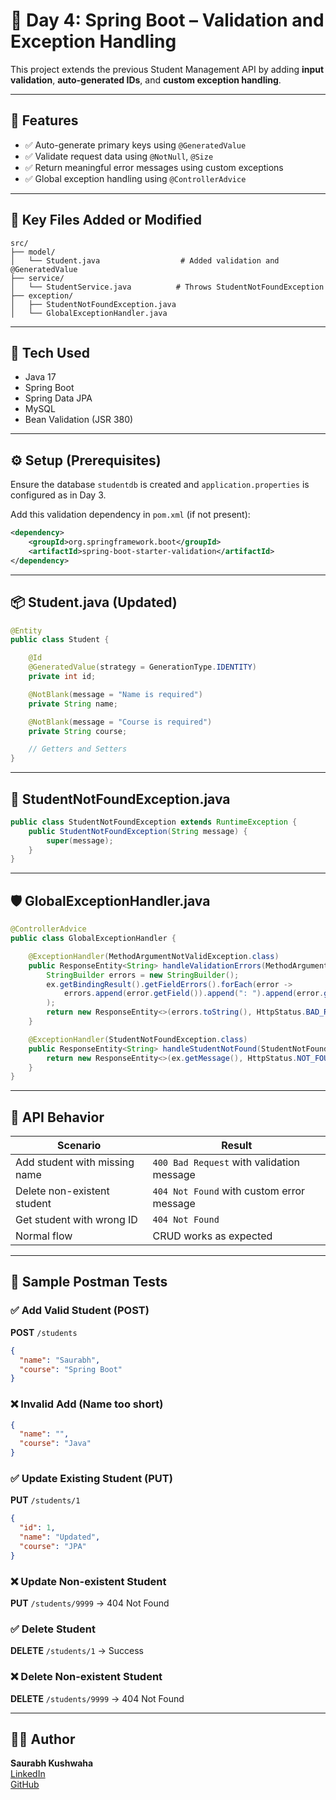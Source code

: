 # 📅 Day 4: Spring Boot – Validation and Exception Handling

This project extends the previous Student Management API by adding **input validation**, **auto-generated IDs**, and **custom exception handling**.

---

## 🚀 Features

- ✅ Auto-generate primary keys using `@GeneratedValue`
- ✅ Validate request data using `@NotNull`, `@Size`
- ✅ Return meaningful error messages using custom exceptions
- ✅ Global exception handling using `@ControllerAdvice`

---

## 📁 Key Files Added or Modified

```
src/
├── model/
│   └── Student.java                  # Added validation and @GeneratedValue
├── service/
│   └── StudentService.java          # Throws StudentNotFoundException
├── exception/
│   ├── StudentNotFoundException.java
│   └── GlobalExceptionHandler.java
```

---

## 🧱 Tech Used

- Java 17
- Spring Boot
- Spring Data JPA
- MySQL
- Bean Validation (JSR 380)

---

## ⚙️ Setup (Prerequisites)

Ensure the database `studentdb` is created and `application.properties` is configured as in Day 3.

Add this validation dependency in `pom.xml` (if not present):

```xml
<dependency>
    <groupId>org.springframework.boot</groupId>
    <artifactId>spring-boot-starter-validation</artifactId>
</dependency>
```

---

## 📦 Student.java (Updated)

```java
@Entity
public class Student {

    @Id
    @GeneratedValue(strategy = GenerationType.IDENTITY)
    private int id;

    @NotBlank(message = "Name is required")
    private String name;

    @NotBlank(message = "Course is required")
    private String course;

    // Getters and Setters
}
```

---

## 🧨 StudentNotFoundException.java

```java
public class StudentNotFoundException extends RuntimeException {
    public StudentNotFoundException(String message) {
        super(message);
    }
}
```

---

## 🛡️ GlobalExceptionHandler.java

```java
@ControllerAdvice
public class GlobalExceptionHandler {

    @ExceptionHandler(MethodArgumentNotValidException.class)
    public ResponseEntity<String> handleValidationErrors(MethodArgumentNotValidException ex) {
        StringBuilder errors = new StringBuilder();
        ex.getBindingResult().getFieldErrors().forEach(error ->
            errors.append(error.getField()).append(": ").append(error.getDefaultMessage()).append("\n")
        );
        return new ResponseEntity<>(errors.toString(), HttpStatus.BAD_REQUEST);
    }

    @ExceptionHandler(StudentNotFoundException.class)
    public ResponseEntity<String> handleStudentNotFound(StudentNotFoundException ex) {
        return new ResponseEntity<>(ex.getMessage(), HttpStatus.NOT_FOUND);
    }
}
```

---

## 🔁 API Behavior

| Scenario | Result |
|----------|--------|
| Add student with missing name | `400 Bad Request` with validation message |
| Delete non-existent student | `404 Not Found` with custom error message |
| Get student with wrong ID | `404 Not Found` |
| Normal flow | CRUD works as expected |

---

## 🔬 Sample Postman Tests

### ✅ Add Valid Student (POST)
**POST** `/students`
```json
{
  "name": "Saurabh",
  "course": "Spring Boot"
}
```

### ❌ Invalid Add (Name too short)
```json
{
  "name": "",
  "course": "Java"
}
```

### ✅ Update Existing Student (PUT)
**PUT** `/students/1`
```json
{
  "id": 1,
  "name": "Updated",
  "course": "JPA"
}
```

### ❌ Update Non-existent Student
**PUT** `/students/9999` → 404 Not Found

### ✅ Delete Student
**DELETE** `/students/1` → Success

### ❌ Delete Non-existent Student
**DELETE** `/students/9999` → 404 Not Found

---

## 👨‍💻 Author

**Saurabh Kushwaha**  
[LinkedIn](https://www.linkedin.com/in/saurabh884095/)  
[GitHub](https://github.com/Github-Saurabh0)
